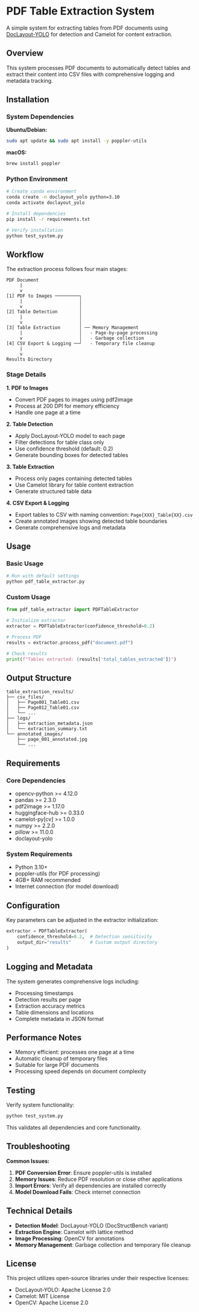 # PDF Table Extraction System

A simple system for extracting tables from PDF documents using [DocLayout-YOLO](https://github.com/opendatalab/DocLayout-YOLO/tree/main) for detection and Camelot for content extraction.

## Overview

This system processes PDF documents to automatically detect tables and extract their content into CSV files with comprehensive logging and metadata tracking.

## Installation

### System Dependencies

**Ubuntu/Debian:**
```bash
sudo apt update && sudo apt install -y poppler-utils
```

**macOS:**
```bash
brew install poppler
```

### Python Environment

```bash
# Create conda environment
conda create -n doclayout_yolo python=3.10
conda activate doclayout_yolo

# Install dependencies
pip install -r requirements.txt

# Verify installation
python test_system.py
```

## Workflow

The extraction process follows four main stages:

```
PDF Document
     |
     v
[1] PDF to Images ─────────┐
     |                     │
     v                     │
[2] Table Detection        │
     |                     │
     v                     │
[3] Table Extraction       │ ── Memory Management
     |                     │   - Page-by-page processing
     v                     │   - Garbage collection
[4] CSV Export & Logging ──┘   - Temporary file cleanup
     |
     v
Results Directory
```

### Stage Details

**1. PDF to Images**
- Convert PDF pages to images using pdf2image
- Process at 200 DPI for memory efficiency
- Handle one page at a time

**2. Table Detection**
- Apply DocLayout-YOLO model to each page
- Filter detections for table class only
- Use confidence threshold (default: 0.2)
- Generate bounding boxes for detected tables

**3. Table Extraction**
- Process only pages containing detected tables
- Use Camelot library for table content extraction
- Generate structured table data

**4. CSV Export & Logging**
- Export tables to CSV with naming convention: `Page{XXX}_Table{XX}.csv`
- Create annotated images showing detected table boundaries
- Generate comprehensive logs and metadata

## Usage

### Basic Usage

```bash
# Run with default settings
python pdf_table_extractor.py
```

### Custom Usage

```python
from pdf_table_extractor import PDFTableExtractor

# Initialize extractor
extractor = PDFTableExtractor(confidence_threshold=0.2)

# Process PDF
results = extractor.process_pdf("document.pdf")

# Check results
print(f"Tables extracted: {results['total_tables_extracted']}")
```

## Output Structure

```
table_extraction_results/
├── csv_files/
│   ├── Page001_Table01.csv
│   ├── Page012_Table01.csv
│   └── ...
├── logs/
│   ├── extraction_metadata.json
│   └── extraction_summary.txt
└── annotated_images/
    ├── page_001_annotated.jpg
    └── ...
```

## Requirements

### Core Dependencies
- opencv-python >= 4.12.0
- pandas >= 2.3.0
- pdf2image >= 1.17.0
- huggingface-hub >= 0.33.0
- camelot-py[cv] >= 1.0.0
- numpy >= 2.2.0
- pillow >= 11.0.0
- doclayout-yolo

### System Requirements
- Python 3.10+
- poppler-utils (for PDF processing)
- 4GB+ RAM recommended
- Internet connection (for model download)

## Configuration

Key parameters can be adjusted in the extractor initialization:

```python
extractor = PDFTableExtractor(
    confidence_threshold=0.2,  # Detection sensitivity
    output_dir="results"       # Custom output directory
)
```

## Logging and Metadata

The system generates comprehensive logs including:
- Processing timestamps
- Detection results per page
- Extraction accuracy metrics
- Table dimensions and locations
- Complete metadata in JSON format

## Performance Notes

- Memory efficient: processes one page at a time
- Automatic cleanup of temporary files
- Suitable for large PDF documents
- Processing speed depends on document complexity

## Testing

Verify system functionality:

```bash
python test_system.py
```

This validates all dependencies and core functionality.

## Troubleshooting

**Common Issues:**

1. **PDF Conversion Error**: Ensure poppler-utils is installed
2. **Memory Issues**: Reduce PDF resolution or close other applications
3. **Import Errors**: Verify all dependencies are installed correctly
4. **Model Download Fails**: Check internet connection

## Technical Details

- **Detection Model**: DocLayout-YOLO (DocStructBench variant)
- **Extraction Engine**: Camelot with lattice method
- **Image Processing**: OpenCV for annotations
- **Memory Management**: Garbage collection and temporary file cleanup

## License

This project utilizes open-source libraries under their respective licenses:
- DocLayout-YOLO: Apache License 2.0
- Camelot: MIT License
- OpenCV: Apache License 2.0
